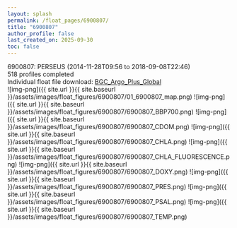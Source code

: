 ```yaml
---
layout: splash
permalink: /float_pages/6900807/
title: "6900807"
author_profile: false
last_created_on: 2025-09-30
toc: false
---
```

 
6900807: PERSEUS (2014-11-28T09:56 to 2018-09-08T22:46)\
518 profiles completed\
Individual float file download: [BGC_Argo_Plus_Global](https://ftp.soest.hawaii.edu/bgc_argo_plus/Individual_Floats/outliers_removed/6900807_Sprof_processed.nc)\
![img-png]({{ site.url }}{{ site.baseurl }}/assets/images/float_figures/6900807/01_6900807_map.png)
![img-png]({{ site.url }}{{ site.baseurl }}/assets/images/float_figures/6900807/6900807_BBP700.png)
![img-png]({{ site.url }}{{ site.baseurl }}/assets/images/float_figures/6900807/6900807_CDOM.png)
![img-png]({{ site.url }}{{ site.baseurl }}/assets/images/float_figures/6900807/6900807_CHLA.png)
![img-png]({{ site.url }}{{ site.baseurl }}/assets/images/float_figures/6900807/6900807_CHLA_FLUORESCENCE.png)
![img-png]({{ site.url }}{{ site.baseurl }}/assets/images/float_figures/6900807/6900807_DOXY.png)
![img-png]({{ site.url }}{{ site.baseurl }}/assets/images/float_figures/6900807/6900807_PRES.png)
![img-png]({{ site.url }}{{ site.baseurl }}/assets/images/float_figures/6900807/6900807_PSAL.png)
![img-png]({{ site.url }}{{ site.baseurl }}/assets/images/float_figures/6900807/6900807_TEMP.png)
